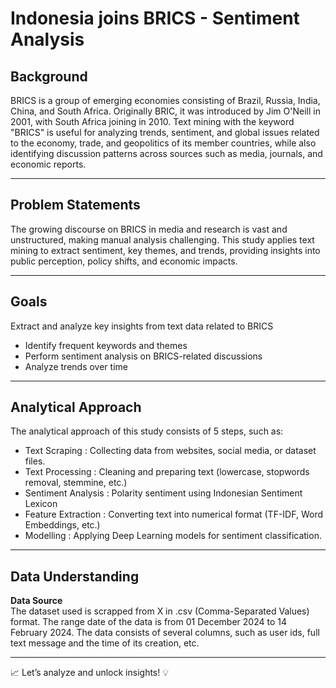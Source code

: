 # Indonesia joins BRICS - Sentiment Analysis

## Background

BRICS is a group of emerging economies consisting of Brazil, Russia, India, China, and South Africa. Originally BRIC, it was introduced by Jim O'Neill in 2001, with South Africa joining in 2010. Text mining with the keyword "BRICS" is useful for analyzing trends, sentiment, and global issues related to the economy, trade, and geopolitics of its member countries, while also identifying discussion patterns across sources such as media, journals, and economic reports.

---

## Problem Statements

The growing discourse on BRICS in media and research is vast and unstructured, making manual analysis challenging. This study applies text mining to extract sentiment, key themes, and trends, providing insights into public perception, policy shifts, and economic impacts.

---

## Goals

Extract and analyze key insights from text data related to BRICS
   - Identify frequent keywords and themes<br>
   - Perform sentiment analysis on BRICS-related discussions<br>
   - Analyze trends over time<br>

---

## Analytical Approach
The analytical approach of this study consists of 5 steps, such as:
   - Text Scraping : Collecting data from websites, social media, or dataset files.<br>
   - Text Processing : Cleaning and preparing text (lowercase, stopwords removal, stemmine, etc.)<br>
   - Sentiment Analysis : Polarity sentiment using Indonesian Sentiment Lexicon<br>
   - Feature Extraction : Converting text into numerical format (TF-IDF, Word Embeddings, etc.)<br>
   - Modelling : Applying Deep Learning models for sentiment classification.<br>

---

## Data Understanding

**Data Source**  
The dataset used is scrapped from X in .csv (Comma-Separated Values) format. The range date of the data is from 01 December 2024 to 14 February 2024. The data consists of several columns, such as user ids, full text message and the time of its creation, etc.

---  

📈 Let’s analyze and unlock insights! 💡
